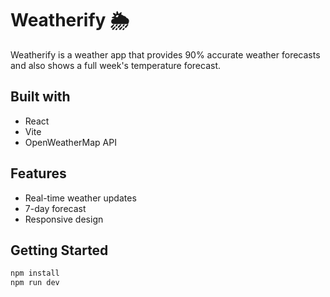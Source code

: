 # Weatherify 🌦️

Weatherify is a weather app that provides 90% accurate weather forecasts and also shows a full week's temperature forecast.

## Built with

- React
- Vite
- OpenWeatherMap API

## Features

- Real-time weather updates
- 7-day forecast
- Responsive design

## Getting Started

```bash
npm install
npm run dev
